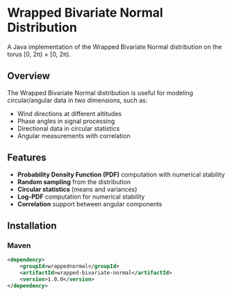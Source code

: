 # Wrapped Bivariate Normal Distribution

A Java implementation of the Wrapped Bivariate Normal distribution on the torus [0, 2π) × [0, 2π).

## Overview

The Wrapped Bivariate Normal distribution is useful for modeling circular/angular data in two dimensions, such as:
- Wind directions at different altitudes
- Phase angles in signal processing
- Directional data in circular statistics
- Angular measurements with correlation

## Features

- **Probability Density Function (PDF)** computation with numerical stability
- **Random sampling** from the distribution
- **Circular statistics** (means and variances)
- **Log-PDF** computation for numerical stability
- **Correlation** support between angular components

## Installation

### Maven
```xml
<dependency>
    <groupId>wrappednormal</groupId>
    <artifactId>wrapped-bivariate-normal</artifactId>
    <version>1.0.0</version>
</dependency>
